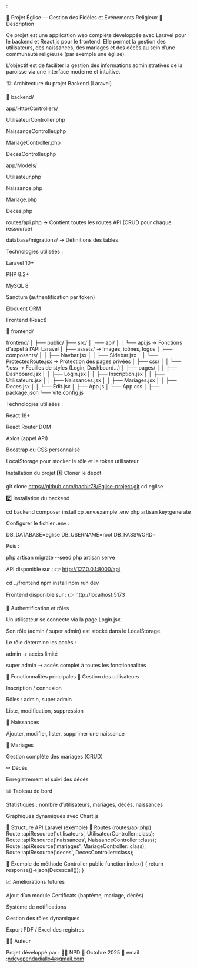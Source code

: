 :

🌟 Projet Église — Gestion des Fidèles et Événements Religieux
📘 Description

Ce projet est une application web complète développée avec Laravel pour le backend et React.js pour le frontend.
Elle permet la gestion des utilisateurs, des naissances, des mariages et des décès au sein d’une communauté religieuse (par exemple une église).

L’objectif est de faciliter la gestion des informations administratives de la paroisse via une interface moderne et intuitive.

🏗️ Architecture du projet
Backend (Laravel)

📂 backend/

app/Http/Controllers/

UtilisateurController.php

NaissanceController.php

MariageController.php

DecesController.php

app/Models/

Utilisateur.php

Naissance.php

Mariage.php

Deces.php

routes/api.php → Contient toutes les routes API (CRUD pour chaque ressource)

database/migrations/ → Définitions des tables

Technologies utilisées :

Laravel 10+

PHP 8.2+

MySQL 8

Sanctum (authentification par token)

Eloquent ORM

Frontend (React)

📂 frontend/

frontend/
│
├── public/
├── src/
│   ├── api/
│   │   └── api.js               → Fonctions d’appel à l’API Laravel
│   ├── assets/                  → Images, icônes, logos
│   ├── composants/
│   │   ├── Navbar.jsx
│   │   ├── Sidebar.jsx
│   │   └── ProtectedRoute.jsx   → Protection des pages privées
│   ├── css/
│   │   └── *.css                → Feuilles de styles (Login, Dashboard…)
│   ├── pages/
│   │   ├── Dashboard.jsx
│   │   ├── Login.jsx
│   │   ├── Inscription.jsx
│   │   ├── Utilisateurs.jsx
│   │   ├── Naissances.jsx
│   │   ├── Mariages.jsx
│   │   ├── Deces.jsx
│   │   └── Edit.jsx
│   ├── App.js
│   └── App.css
│
├── package.json
└── vite.config.js

Technologies utilisées :

React 18+

React Router DOM

Axios (appel API)

Boostrap ou CSS personnalisé

LocalStorage pour stocker le rôle et le token utilisateur

Installation du projet
1️⃣ Cloner le dépôt

git clone https://github.com/bachir78/Eglise-project.git
cd eglise

2️⃣ Installation du backend

cd backend
composer install
cp .env.example .env
php artisan key:generate

Configurer le fichier .env :

DB_DATABASE=eglise
DB_USERNAME=root
DB_PASSWORD=

Puis :

php artisan migrate --seed
php artisan serve

API disponible sur :
👉 http://127.0.0.1:8000/api

cd ../frontend
npm install
npm run dev

Frontend disponible sur :
👉 http://localhost:5173

🔐 Authentification et rôles

Un utilisateur se connecte via la page Login.jsx.

Son rôle (admin / super admin) est stocké dans le LocalStorage.

Le rôle détermine les accès :

admin → accès limité

super admin → accès complet à toutes les fonctionnalités

🧩 Fonctionnalités principales
👤 Gestion des utilisateurs

Inscription / connexion

Rôles : admin, super admin

Liste, modification, suppression

👶 Naissances

Ajouter, modifier, lister, supprimer une naissance

💍 Mariages

Gestion complète des mariages (CRUD)

⚰️ Décès

Enregistrement et suivi des décès

📊 Tableau de bord

Statistiques : nombre d’utilisateurs, mariages, décès, naissances

Graphiques dynamiques avec Chart.js

🧠 Structure API Laravel (exemple)
🔹 Routes (routes/api.php)
Route::apiResource('utilisateurs', UtilisateurController::class);
Route::apiResource('naissances', NaissanceController::class);
Route::apiResource('mariages', MariageController::class);
Route::apiResource('deces', DecesController::class);

🔹 Exemple de méthode Controller
public function index()
{
    return response()->json(Deces::all());
}

📈 Améliorations futures

Ajout d’un module Certificats (baptême, mariage, décès)

Système de notifications

Gestion des rôles dynamiques

Export PDF / Excel des registres

👨‍💻 Auteur

Projet développé par :
🧑‍💻 NPD
📅 Octobre 2025
📧 email :ndeyependadiallo4@gmail.com